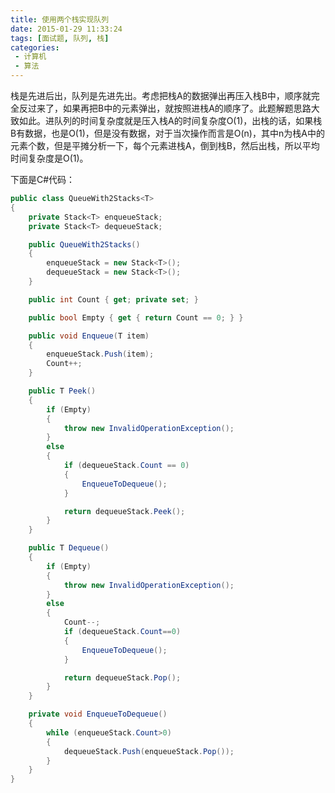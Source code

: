 ```yaml
---
title: 使用两个栈实现队列
date: 2015-01-29 11:33:24
tags: [面试题, 队列, 栈]
categories:
 - 计算机
 - 算法
---
```

栈是先进后出，队列是先进先出。考虑把栈A的数据弹出再压入栈B中，顺序就完全反过来了，如果再把B中的元素弹出，就按照进栈A的顺序了。此题解题思路大致如此。进队列的时间复杂度就是压入栈A的时间复杂度O(1)，出栈的话，如果栈B有数据，也是O(1)，但是没有数据，对于当次操作而言是O(n)，其中n为栈A中的元素个数，但是平摊分析一下，每个元素进栈A，倒到栈B，然后出栈，所以平均时间复杂度是O(1)。

下面是C#代码：
``` csharp
public class QueueWith2Stacks<T>
{
	private Stack<T> enqueueStack;
	private Stack<T> dequeueStack;

	public QueueWith2Stacks()
	{
		enqueueStack = new Stack<T>();
		dequeueStack = new Stack<T>();
	}

	public int Count { get; private set; }

	public bool Empty { get { return Count == 0; } }

	public void Enqueue(T item)
	{
		enqueueStack.Push(item);
		Count++;
	}

	public T Peek()
	{
		if (Empty)
		{
			throw new InvalidOperationException();
		}
		else
		{
			if (dequeueStack.Count == 0)
			{
				EnqueueToDequeue();
			}

			return dequeueStack.Peek();
		}
	}

	public T Dequeue()
	{
		if (Empty)
		{
			throw new InvalidOperationException();
		}
		else
		{
			Count--;
			if (dequeueStack.Count==0)
			{
				EnqueueToDequeue();
			}

			return dequeueStack.Pop();
		}
	}

	private void EnqueueToDequeue()
	{
		while (enqueueStack.Count>0)
		{
			dequeueStack.Push(enqueueStack.Pop());
		}
	}
}
```